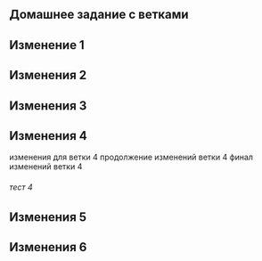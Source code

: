 ## Домашнее задание с ветками 

## Изменение 1

## Изменения 2

## Изменения 3

## Изменения 4

изменения для ветки 4
продолжение изменений ветки 4
финал изменений ветки 4
###### тест 4

## Изменения 5

## Изменения 6